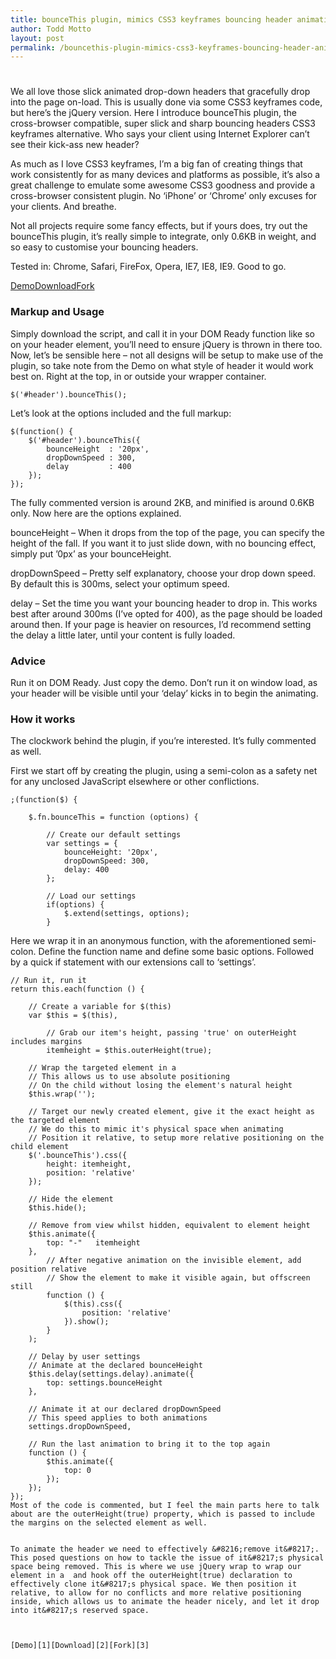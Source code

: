 ```yaml
---
title: bounceThis plugin, mimics CSS3 keyframes bouncing header animations
author: Todd Motto
layout: post
permalink: /bouncethis-plugin-mimics-css3-keyframes-bouncing-header-animations
---
```

# 

We all love those slick animated drop-down headers that gracefully drop into the page on-load. This is usually done via some CSS3 keyframes code, but here’s the jQuery version. Here I introduce bounceThis plugin, the cross-browser compatible, super slick and sharp bouncing headers CSS3 keyframes alternative. Who says your client using Internet Explorer can’t see their kick-ass new header?

As much as I love CSS3 keyframes, I’m a big fan of creating things that work consistently for as many devices and platforms as possible, it’s also a great challenge to emulate some awesome CSS3 goodness and provide a cross-browser consistent plugin. No ‘iPhone’ or ‘Chrome’ only excuses for your clients. And breathe.

Not all projects require some fancy effects, but if yours does, try out the bounceThis plugin, it’s really simple to integrate, only 0.6KB in weight, and so easy to customise your bouncing headers.

Tested in: Chrome, Safari, FireFox, Opera, IE7, IE8, IE9. Good to go.

[Demo][1][Download][2][Fork][3] 

### Markup and Usage

 [1]: //www.toddmotto.com/labs/bouncethis/
 [2]: //www.toddmotto.com/zipball.php?file=bouncethis
 [3]: //github.com/toddmotto/bounceThis

Simply download the script, and call it in your DOM Ready function like so on your header element, you’ll need to ensure jQuery is thrown in there too. Now, let’s be sensible here – not all designs will be setup to make use of the plugin, so take note from the Demo on what style of header it would work best on. Right at the top, in or outside your wrapper container.

    $('#header').bounceThis();

Let’s look at the options included and the full markup:

    
    
    
    $(function() {
    	$('#header').bounceThis({
    		bounceHeight  : '20px',
    		dropDownSpeed : 300,
    		delay         : 400
    	});
    });
    

The fully commented version is around 2KB, and minified is around 0.6KB only. Now here are the options explained.

bounceHeight – When it drops from the top of the page, you can specify the height of the fall. If you want it to just slide down, with no bouncing effect, simply put ’0px’ as your bounceHeight.

dropDownSpeed – Pretty self explanatory, choose your drop down speed. By default this is 300ms, select your optimum speed.

delay – Set the time you want your bouncing header to drop in. This works best after around 300ms (I’ve opted for 400), as the page should be loaded around then. If your page is heavier on resources, I’d recommend setting the delay a little later, until your content is fully loaded.

### Advice

Run it on DOM Ready. Just copy the demo. Don’t run it on window load, as your header will be visible until your ‘delay’ kicks in to begin the animating.

### How it works

The clockwork behind the plugin, if you’re interested. It’s fully commented as well.

First we start off by creating the plugin, using a semi-colon as a safety net for any unclosed JavaScript elsewhere or other conflictions.

    ;(function($) {
    		
    	$.fn.bounceThis = function (options) {
    		
    		// Create our default settings
    		var settings = {
    			bounceHeight: '20px',
    			dropDownSpeed: 300,
    			delay: 400
    		};
    		
    		// Load our settings
    		if(options) {
    			$.extend(settings, options);
    		}

Here we wrap it in an anonymous function, with the aforementioned semi-colon. Define the function name and define some basic options. Followed by a quick if statement with our extensions call to ‘settings’.

    // Run it, run it
    return this.each(function () {
    
    	// Create a variable for $(this)
    	var $this = $(this),
    	
    		// Grab our item's height, passing 'true' on outerHeight includes margins
    		itemheight = $this.outerHeight(true);
    				
    	// Wrap the targeted element in a 
    	// This allows us to use absolute positioning
    	// On the child without losing the element's natural height
    	$this.wrap('');
    	
    	// Target our newly created element, give it the exact height as the targeted element
    	// We do this to mimic it's physical space when animating
    	// Position it relative, to setup more relative positioning on the child element
    	$('.bounceThis').css({
    		height: itemheight,
    		position: 'relative'
    	});
    		
    	// Hide the element
    	$this.hide();
    	
    	// Remove from view whilst hidden, equivalent to element height
    	$this.animate({
    		top: "-"   itemheight
    	},
    		// After negative animation on the invisible element, add position relative
    		// Show the element to make it visible again, but offscreen still
    		function () {
    			$(this).css({
    				position: 'relative'
    			}).show();
    		}
    	);
    		
    	// Delay by user settings
    	// Animate at the declared bounceHeight
    	$this.delay(settings.delay).animate({
    		top: settings.bounceHeight
    	},
    		
    	// Animate it at our declared dropDownSpeed
    	// This speed applies to both animations
    	settings.dropDownSpeed,
    
    	// Run the last animation to bring it to the top again
    	function () {
    		$this.animate({
    			top: 0
    		});
    	});
    });
    Most of the code is commented, but I feel the main parts here to talk about are the outerHeight(true) property, which is passed to include the margins on the selected element as well.
    
    
    To animate the header we need to effectively &#8216;remove it&#8217;. This posed questions on how to tackle the issue of it&#8217;s physical space being removed. This is where we use jQuery wrap to wrap our element in a  and hook off the outerHeight(true) declaration to effectively clone it&#8217;s physical space. We then position it relative, to allow for no conflicts and more relative positioning inside, which allows us to animate the header nicely, and let it drop into it&#8217;s reserved space.
    
    
    
    [Demo][1][Download][2][Fork][3]